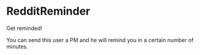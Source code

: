 RedditReminder
==============

Get reminded!

You can send this user a PM and he will remind you in a certain number of minutes.
